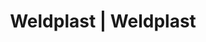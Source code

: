 ---
Filename: "eshop-products-variant432"
Link: "file:/Users/vinayakpatel/Downloads/www.weldplast.cz/eshop_products_compare/add/eshop-products-variant432"
product_name: "null"
product_id: "null"
title: "Weldplast | Weldplast"
product_desc: ""
product_specs: ""
product_downloads: ""
href: ""
p_desc_2: ""
accessories: ""
similar_products: ""
---